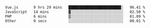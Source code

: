 <!--START_SECTION:waka-->

```txt
Vue.js       9 hrs 29 mins   ████████████████████████░   96.41 %
JavaScript   14 mins         ▓░░░░░░░░░░░░░░░░░░░░░░░░   02.50 %
PHP          6 mins          ▒░░░░░░░░░░░░░░░░░░░░░░░░   01.09 %
Other        0 secs          ░░░░░░░░░░░░░░░░░░░░░░░░░   00.01 %
```

<!--END_SECTION:waka-->
